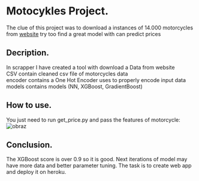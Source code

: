 # Motocykles Project.

The clue of this project was to download a instances of 14.000 motorcycles from [website](https://www.otomoto.pl/) try too find a great model with can predict prices

## Decription.

In scrapper I have created a tool with download a Data from website  
CSV contain cleaned csv file of motorcycles data  
encoder contains a One Hot Encoder uses to properly encode input data  
models contains models (NN, XGBoost, GradientBoost)  

## How to use.

You just need to run get_price.py and pass the features of motorcycle:
![obraz](https://user-images.githubusercontent.com/56366696/95180826-c5e37480-07c2-11eb-9de2-658d18b3bf56.png)

## Conclusion.

The XGBoost score is over 0.9 so it is good. Next iterations of model may have more data and better parameter tuning.
The task is to create web app and deploy it on heroku.
